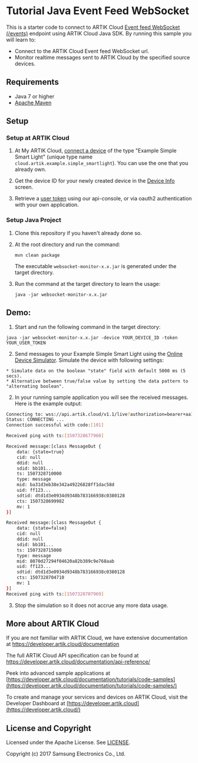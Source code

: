 # Tutorial Java Event Feed WebSocket

This is a starter code to connect to ARTIK Cloud [Event feed WebSocket (/events)](https://developer.artik.cloud/documentation/data-management/rest-and-websockets.html#event-feed-websocket) endpoint using ARTIK Cloud Java SDK.  By running this sample you will learn to:

- Connect to the ARTIK Cloud Event feed WebSocket url.
- Monitor realtime messages sent to ARTIK Cloud by the specified source devices.

## Requirements

- Java 7 or higher 
- [Apache Maven](https://maven.apache.org/download.cgi)

## Setup

### Setup at ARTIK Cloud

1. At My ARTIK Cloud, [connect a device](https://my.artik.cloud/new_device/cloud.artik.example.simple_smartlight) of the type "Example Simple Smart Light" (unique type name `cloud.artik.example.simple_smartlight`). You can use the one that you already own.

2. Get the device ID for your newly created device in the [Device Info](https://developer.artik.cloud/documentation/tools/web-tools.html#managing-a-device-token) screen.
3. Retrieve a [user token](https://developer.artik.cloud/documentation/tools/api-console.html#find-your-user-token) using our api-console, or via oauth2 authentication with your own application. 

### Setup Java Project

1. Clone this repository if you haven't already done so.

2. At the root directory and run the command:

   ```
   mvn clean package
   ```

   The executable `websocket-monitor-x.x.jar` is generated under the target directory.

3. Run the command at the target directory to learn the usage:

   ```
   java -jar websocket-monitor-x.x.jar
   ```

## Demo:

1. Start and run the following command in the target directory:

```
java -jar websocket-monitor-x.x.jar -device YOUR_DEVICE_ID -token YOUR_USER_TOKEN
```

2. Send messages to your Example Simple Smart Light using the [Online Device Simulator](https://developer.artik.cloud/documentation/tools/web-tools.html#using-the-online-device-simulator).   Simulate the device with following settings:

```
* Simulate data on the boolean "state" field with default 5000 ms (5 secs).   
* Alternative between true/false value by setting the data pattern to "alternating boolean".
```

2. In your running sample application you will see the received messages.    Here is the example output:

```bash
Connecting to: wss://api.artik.cloud/v1.1/live?authorization=bearer+aa176...&device=bb101...
Status: CONNECTING ...
Connection successful with code:[101]

Received ping with ts:[1507328677960]

Received message:[class MessageOut {
    data: {state=true}
    cid: null
    ddid: null
    sdid: bb101...
    ts: 1507328710000
    type: message
    mid: ba31d3eb38e342a49226828ff1dac58d
    uid: ff123...
    sdtid: dtd1d3e0934d9348b783166938c0380128
    cts: 1507328699982
    mv: 1
}]

Received message:[class MessageOut {
    data: {state=false}
    cid: null
    ddid: null
    sdid: bb101...
    ts: 1507328715000
    type: message
    mid: 8070d27294f04620a82b389c9e768aab
    uid: ff123...
    sdtid: dtd1d3e0934d9348b783166938c0380128
    cts: 1507328704710
    mv: 1
}]
Received ping with ts:[1507328707969]
```

3. Stop the simulation so it does not accrue any more data usage.

## More about ARTIK Cloud

If you are not familiar with ARTIK Cloud, we have extensive documentation at <https://developer.artik.cloud/documentation>

The full ARTIK Cloud API specification can be found at <https://developer.artik.cloud/documentation/api-reference/>

Peek into advanced sample applications at [https://developer.artik.cloud/documentation/tutorials/code-samples](https://developer.artik.cloud/documentation/tutorials/code-samples/)

To create and manage your services and devices on ARTIK Cloud, visit the Developer Dashboard at [https://developer.artik.cloud](https://developer.artik.cloud/)

## License and Copyright

Licensed under the Apache License. See [LICENSE](./LICENSE).

Copyright (c) 2017 Samsung Electronics Co., Ltd.
